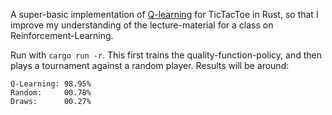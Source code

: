 A super-basic implementation of [Q-learning](https://en.wikipedia.org/wiki/Q-learning) for TicTacToe in Rust, so that I improve my understanding of the lecture-material for a class on Reinforcement-Learning.

Run with `cargo run -r`. This first trains the quality-function-policy, and then plays a tournament against a random player. Results will be around:
```
Q-Learning: 98.95%
Random:     00.78%
Draws:      00.27%
```